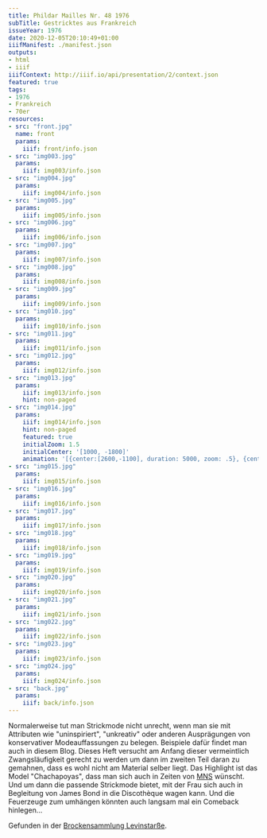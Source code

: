 ```yaml
---
title: Phildar Mailles Nr. 48 1976
subTitle: Gestricktes aus Frankreich
issueYear: 1976
date: 2020-12-05T20:10:49+01:00
iiifManifest: ./manifest.json
outputs:
- html
- iiif
iiifContext: http://iiif.io/api/presentation/2/context.json
featured: true
tags:
- 1976
- Frankreich
- 70er
resources:
- src: "front.jpg"
  name: front
  params:
    iiif: front/info.json
- src: "img003.jpg"
  params:
    iiif: img003/info.json
- src: "img004.jpg"
  params:
    iiif: img004/info.json
- src: "img005.jpg"
  params:
    iiif: img005/info.json
- src: "img006.jpg"
  params:
    iiif: img006/info.json
- src: "img007.jpg"
  params:
    iiif: img007/info.json
- src: "img008.jpg"
  params:
    iiif: img008/info.json
- src: "img009.jpg"
  params:
    iiif: img009/info.json
- src: "img010.jpg"
  params:
    iiif: img010/info.json
- src: "img011.jpg"
  params:
    iiif: img011/info.json
- src: "img012.jpg"
  params:
    iiif: img012/info.json
- src: "img013.jpg"
  params:
    iiif: img013/info.json
    hint: non-paged
- src: "img014.jpg"
  params:
    iiif: img014/info.json
    hint: non-paged
    featured: true
    initialZoom: 1.5
    initialCenter: '[1000, -1800]'
    animation: '[{center:[2600,-1100], duration: 5000, zoom: .5}, {center:[2600,-1100], duration: 5000, zoom: .9}, {center:[1000,-1800], duration: 5000, zoom: 1.5}]'
- src: "img015.jpg"
  params:
    iiif: img015/info.json
- src: "img016.jpg"
  params:
    iiif: img016/info.json
- src: "img017.jpg"
  params:
    iiif: img017/info.json
- src: "img018.jpg"
  params:
    iiif: img018/info.json
- src: "img019.jpg"
  params:
    iiif: img019/info.json
- src: "img020.jpg"
  params:
    iiif: img020/info.json
- src: "img021.jpg"
  params:
    iiif: img021/info.json
- src: "img022.jpg"
  params:
    iiif: img022/info.json
- src: "img023.jpg"
  params:
    iiif: img023/info.json
- src: "img024.jpg"
  params:
    iiif: img024/info.json
- src: "back.jpg"
  params:
    iiif: back/info.json
---
```

Normalerweise tut man Strickmode nicht unrecht, wenn man sie mit Attributen wie "uninspiriert", "unkreativ" oder anderen Ausprägungen von konservativer Modeauffassungen zu belegen.<!--more-->
Beispiele dafür findet man auch in diesem Blog. Dieses Heft versucht am Anfang dieser vermeintlich Zwangsläufigkeit gerecht zu werden um dann im zweiten Teil daran zu gemahnen, dass es wohl nicht am Material selber liegt. Das Highlight ist das Model "Chachapoyas", dass man sich auch in Zeiten von [MNS](https://de.wikipedia.org/wiki/Mund-Nasen-Schutz) wünscht. Und um dann die passende Strickmode bietet, mit der Frau sich auch in Begleitung von James Bond in die Discothèque wagen kann.
Und die Feuerzeuge zum umhängen könnten auch langsam mal ein Comeback hinlegen...

<div class="source">Gefunden in der <a href="https://www.neue-arbeit-brockensammlung.de/geschaefte/gebrauchtmoebelkaufhaus/">Brockensammlung Levinstarße</a>.</div>
